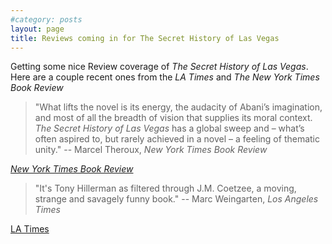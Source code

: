 ```yaml
---
#category: posts
layout: page
title: Reviews coming in for The Secret History of Las Vegas
---
```


Getting some nice Review coverage of *The Secret History of Las Vegas*. Here are a couple recent ones from the *LA Times* and *The New York Times Book Review*

> "What lifts the novel is its energy, the audacity of Abani’s imagination, and most of all the breadth of vision that supplies its moral context. *The Secret History of Las Vegas* has a global sweep and – what’s often aspired to, but rarely achieved in a novel – a feeling of thematic unity."
-- Marcel Theroux, *New York Times Book Review*
 
 [*New York Times Book Review*](http://www.nytimes.com/2014/01/26/books/review/chris-abanis-secret-history-of-las-vegas.html?ref=review)
 
 
> "It's Tony Hillerman as filtered through J.M. Coetzee, a moving, strange and savagely funny book."
-- Marc Weingarten, *Los Angeles Times*
 
[LA Times](http://www.latimes.com/books/jacketcopy/la-ca-jc-chris-abani-20140126,0,6884724.story#ixzz2rI5yIdPD)
